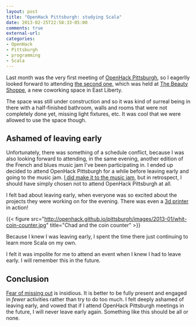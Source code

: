 ```yaml
---
layout: post
title: "OpenHack Pittsburgh: studying Scala"
date: 2013-02-25T22:58:33-05:00
comments: true
external-url: 
categories: 
- OpenHack
- Pittsburgh
- programming
- Scala
---
```

Last month was the very first meeting of [OpenHack Pittsburgh](/blog/2013/01/21/attending-the-first-openhack-pittsburgh-meeting/), so I eagerlly looked forward to attending [the second one](http://www.meetup.com/pittsburgh-ruby/events/100822012/), which was held at [The Beauty Shoppe](http://www.thebeautyshoppe.org/), a new coworking space in East Liberty.

The space was still under construction and so it was kind of surreal being in there with a half-finished bathroom, walls and rooms that were not completely done yet, missing light fixtures, etc. It was cool that we were allowed to use the space though.

## Ashamed of leaving early

Unfortunately, there was something of a schedule conflict, because I was also looking forward to attending, in the same evening, another edition of the French and blues music jam I've been participating in. I ended up decided to attend OpenHack Pittsburgh for a while before leaving early and going to the music jam. [I did make it to the music jam](/blog/2013/02/25/stepping-it-up-at-the-french-and-blues-jam/), but in retrospect, I should have simply chosen not to attend OpenHack Pittsburgh at all.

I felt bad about leaving early, when everyone was so excited about the projects they were working on for the evening. There was even a [3d printer](http://en.wikipedia.org/wiki/3D_printing) in action!

{{< figure src="http://openhack.github.io/pittsburgh/images/2013-01/whit-coin-counter.jpg" title="Chad and the coin counter" >}}

Because I knew I was leaving early, I spent the time there just continuing to learn more Scala on my own.

I felt it was impolite for me to attend an event when I knew I had to leave early. I will remember this in the future.

## Conclusion

[Fear of missing out](http://en.wikipedia.org/wiki/Fear_of_missing_out) is insidious. It is better to be fully present and engaged in *fewer* activities rather than try to do too much. I felt deeply ashamed of leaving early, and vowed that if I attend OpenHack Pittsburgh meetings in the future, I will never leave early again. Something like this should be all or none.
